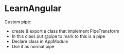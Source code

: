 # LearnAngular

Custom pipe:
- create & export a class that implement PipeTransform
- In this class put @pipe to mark to this is a pipe
- Declare class in AppModule
- Use it as normal pipe
